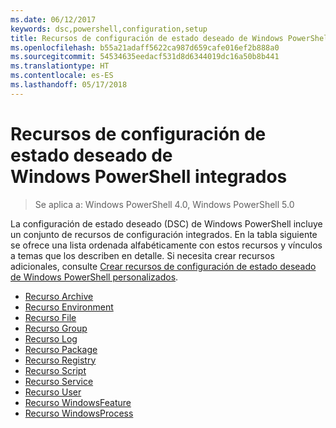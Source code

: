 ```yaml
---
ms.date: 06/12/2017
keywords: dsc,powershell,configuration,setup
title: Recursos de configuración de estado deseado de Windows PowerShell integrados
ms.openlocfilehash: b55a21adaff5622ca987d659cafe016ef2b888a0
ms.sourcegitcommit: 54534635eedacf531d8d6344019dc16a50b8b441
ms.translationtype: HT
ms.contentlocale: es-ES
ms.lasthandoff: 05/17/2018
---
```

# <a name="built-in-windows-powershell-desired-state-configuration-resources"></a>Recursos de configuración de estado deseado de Windows PowerShell integrados

> Se aplica a: Windows PowerShell 4.0, Windows PowerShell 5.0

La configuración de estado deseado (DSC) de Windows PowerShell incluye un conjunto de recursos de configuración integrados. En la tabla siguiente se ofrece una lista ordenada alfabéticamente con estos recursos y vínculos a temas que los describen en detalle. Si necesita crear recursos adicionales, consulte [Crear recursos de configuración de estado deseado de Windows PowerShell personalizados](authoringResource.md).

* [Recurso Archive](archiveResource.md)
* [Recurso Environment](environmentResource.md)
* [Recurso File](fileResource.md)
* [Recurso Group](groupResource.md)
* [Recurso Log](logResource.md)
* [Recurso Package](packageResource.md)
* [Recurso Registry](registryResource.md)
* [Recurso Script](scriptResource.md)
* [Recurso Service](serviceResource.md)
* [Recurso User](userResource.md)
* [Recurso WindowsFeature](windowsfeatureResource.md)
* [Recurso WindowsProcess](windowsProcessResource.md)